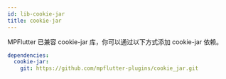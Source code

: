 ```yaml
---
id: lib-cookie-jar
title: cookie-jar
---
```


MPFlutter 已兼容 cookie-jar 库，你可以通过以下方式添加 cookie-jar 依赖。

```yaml
dependencies: 
  cookie-jar:
    git: https://github.com/mpflutter-plugins/cookie_jar.git
```

